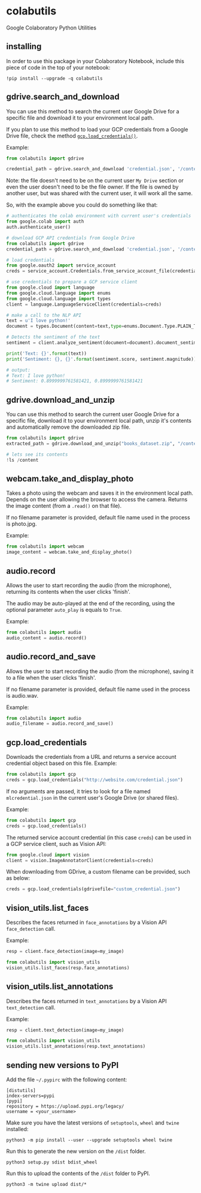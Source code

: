 # colabutils
Google Colaboratory Python Utilities

## installing

In order to use this package in your Colaboratory Notebook, include this piece of code in the top of your notebook:

```
!pip install --upgrade -q colabutils
```

## gdrive.search_and_download

You can use this method to search the current user Google Drive for a specific file and download it to your environment local path.

If you plan to use this method to load your GCP credentials from a Google Drive file, check the method [`gcp.load_credentials()`](#gcpload_credentials).

Example:

```python
from colabutils import gdrive

credential_path = gdrive.search_and_download 'credential.json', '/content/.google/credential.json'
```

Note: the file doesn't need to be on the current user `My Drive` section or even the user doesn't need to be the file owner. If the file is owned by another user, but was shared with the current user, it will work all the same.

So, with the example above you could do something like that:

```python
# authenticates the colab environment with current user's credentials
from google.colab import auth
auth.authenticate_user()

# download GCP API credentials from Google Drive
from colabutils import gdrive
credential_path = gdrive.search_and_download 'credential.json', '/content/.google/credential.json'

# load credentials
from google.oauth2 import service_account
creds = service_account.Credentials.from_service_account_file(credential_path)

# use credentials to prepare a GCP service client
from google.cloud import language
from google.cloud.language import enums
from google.cloud.language import types
client = language.LanguageServiceClient(credentials=creds)

# make a call to the NLP API
text = u'I love python!'
document = types.Document(content=text,type=enums.Document.Type.PLAIN_TEXT)

# Detects the sentiment of the text
sentiment = client.analyze_sentiment(document=document).document_sentiment

print('Text: {}'.format(text))
print('Sentiment: {}, {}'.format(sentiment.score, sentiment.magnitude))

# output:
# Text: I love python!
# Sentiment: 0.8999999761581421, 0.8999999761581421
```

## gdrive.download_and_unzip

You can use this method to search the current user Google Drive for a specific file, download it to your environment local path, unzip it's contents and automatically remove the downloaded zip file.

```python
from colabutils import gdrive
extracted_path = gdrive.download_and_unzip("books_dataset.zip", "/content")

# lets see its contents
!ls /content
```

## webcam.take_and_display_photo

Takes a photo using the webcam and saves it in the environment local path. Depends on the user allowing the browser to access the camera. Returns the image content (from a `.read()` on that file).

If no filename parameter is provided, default file name used in the process is photo.jpg.

Example:

```python
from colabutils import webcam
image_content = webcam.take_and_display_photo()
```

## audio.record

Allows the user to start recording the audio (from the microphone), returning its contents when the user clicks 'finish'.

The audio may be auto-played at the end of the recording, using the optional parameter `auto_play` is equals to `True`.

Example:

```python
from colabutils import audio
audio_content = audio.record()
```

## audio.record_and_save

Allows the user to start recording the audio (from the microphone), saving it to a file when the user clicks 'finish'.

If no filename parameter is provided, default file name used in the process is audio.wav.

Example:

```python
from colabutils import audio
audio_filename = audio.record_and_save()
```

## gcp.load_credentials

Downloads the credentials from a URL and returns a service account credential object based on this file. Example:

```python
from colabutils import gcp
creds = gcp.load_credentials("http://website.com/credential.json")
```

If no arguments are passed, it tries to look for a file named `mlcredential.json` in the current user's Google Drive (or shared files).

Example:

```python
from colabutils import gcp
creds = gcp.load_credentials()
```

The returned service account credential (in this case `creds`) can be used in a GCP service client, such as Vision API:

```python
from google.cloud import vision
client = vision.ImageAnnotatorClient(credentials=creds)
```

When downloading from GDrive, a custom filename can be provided, such as below:

```python
creds = gcp.load_credentials(gdrivefile="custom_credential.json")
```

## vision_utils.list_faces

Describes the faces returned in `face_annotations` by a Vision API `face_detection` call.

Example:

```python
resp = client.face_detection(image=my_image)

from colabutils import vision_utils
vision_utils.list_faces(resp.face_annotations)
```

## vision_utils.list_annotations

Describes the faces returned in `text_annotations` by a Vision API `text_detection` call.

Example:

```python
resp = client.text_detection(image=my_image)

from colabutils import vision_utils
vision_utils.list_annotations(resp.text_annotations)
```

## sending new versions to PyPI

Add the file `~/.pypirc` with the following content:

```
[distutils]
index-servers=pypi
[pypi]
repository = https://upload.pypi.org/legacy/
username = <your_username>
```

Make sure you have the latest versions of `setuptools`, `wheel` and `twine` installed:

```
python3 -m pip install --user --upgrade setuptools wheel twine
```

Run this to generate the new version on the `/dist` folder.
```
python3 setup.py sdist bdist_wheel
```

Run this to upload the contents of the `/dist` folder to PyPI.

```
python3 -m twine upload dist/*
```
